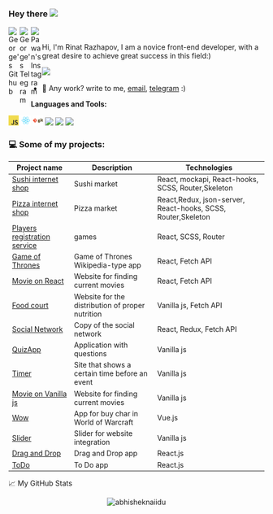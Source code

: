 ### Hey there <img src="https://media.giphy.com/media/hvRJCLFzcasrR4ia7z/giphy.gif" width="25px">
<a href="https://github.com/greco-code">
  <img align="left" alt="George's Github" width="22px" src="https://cdn.jsdelivr.net/npm/simple-icons@v3/icons/github.svg" />
</a>
<a href="https://t.me/george_nayfonov">
  <img align="left" alt="George's Telegram" width="22px" src="https://cdn.jsdelivr.net/npm/simple-icons@v3/icons/telegram.svg" />
</a>
<a href="https://instagram.com/george_nayfonov/">
  <img align="left" alt="Pawan's Instagram" width="22px" src="https://cdn.jsdelivr.net/npm/simple-icons@v3/icons/instagram.svg" />
</a>

<br />


Hi, I'm Rinat Razhapov, I am a novice front-end developer, with a great desire to achieve great success in this field:)

  <img src="https://camo.githubusercontent.com/62da68eb62b1e5f175f7d1f0191dd89a653d7908feb22d37d4a0ab07365d6791/68747470733a2f2f6d656469612e67697068792e636f6d2f6d656469612f4d3967624264396e6244724f5475314d71782f67697068792e676966" width="200">

- 💼 Any work? write to me, [email](mailto:rinni499@gmail.com), [telegram](https://t.me/r33n99) :)


**Languages and Tools:**  

<code><img height="20" src="https://raw.githubusercontent.com/github/explore/80688e429a7d4ef2fca1e82350fe8e3517d3494d/topics/javascript/javascript.png"></code>
<code><img height="20" src="https://raw.githubusercontent.com/github/explore/80688e429a7d4ef2fca1e82350fe8e3517d3494d/topics/react/react.png"></code>
<code><img height="20" src="https://raw.githubusercontent.com/github/explore/80688e429a7d4ef2fca1e82350fe8e3517d3494d/topics/git/git.png"></code>
<code><img height="20" src="https://www.freepnglogos.com/uploads/html5-logo-png/html5-logo-image-logo-html-7.png"></code>
<code><img height="20" src="https://banner2.cleanpng.com/20180428/hdw/kisspng-web-development-cascading-style-sheets-css3-html-5ae480842a86a5.9529807215249245481742.jpg"></code>
<code><img height="20" src="https://raw.githubusercontent.com/reduxjs/redux/master/logo/logo.png"></code>



### 💻 Some of my projects:

| Project name        | Description          | Technologies  |
| ------------- | ------------- | ----- |
| [Sushi internet shop](https://vibrant-fermat-d21391.netlify.app/) | Sushi market | React, mockapi, React-hooks, SCSS, Router,Skeleton |
| [Pizza internet shop](https://github.com/r33n99/PizzaShop/tree/master) | Pizza market | React,Redux, json-server, React-hooks, SCSS, Router,Skeleton |
| [Players registration service](https://loving-almeida-ad566b.netlify.app/) | games | React, SCSS, Router |
| [Game of Thrones](https://github.com/r33n99/GotOnReact/tree/master) | Game of Thrones Wikipedia-type app | React, Fetch API |
| [Movie on React](https://zen-swirles-bf4def.netlify.app/) | Website for finding current movies | React, Fetch API |
| [Food court](https://github.com/r33n99/Food) | Website for the distribution of proper nutrition | Vanilla js, Fetch API |
| [Social Network](https://github.com/r33n99/socialNetwork/tree/master) | Copy of the social network | React, Redux, Fetch API |
| [QuizApp](https://github.com/r33n99/QuizApp) | Application with questions | Vanilla js |
| [Timer](https://github.com/r33n99/Timer) | Site that shows a certain time before an event | Vanilla js |
| [Movie on Vanilla js](https://github.com/r33n99/MovieAppOnVanilla) | Website for finding current movies | Vanilla js |
| [Wow](https://github.com/r33n99/wowchar/tree/main/WowChar) | App for buy char in World of Warcraft | Vue.js |
| [Slider](https://github.com/r33n99/slider) | Slider for website integration | Vanilla js |
| [Drag and Drop](https://github.com/r33n99/dnd/tree/master/drag) | Drag and Drop app | React.js |
| [ToDo](https://github.com/r33n99/TodoApp/tree/master) | To Do app | React.js |



📈 My GitHub Stats


<p align="center"> <img src="https://github-readme-stats.vercel.app/api?username=r33n99" alt="abhisheknaiidu" />




